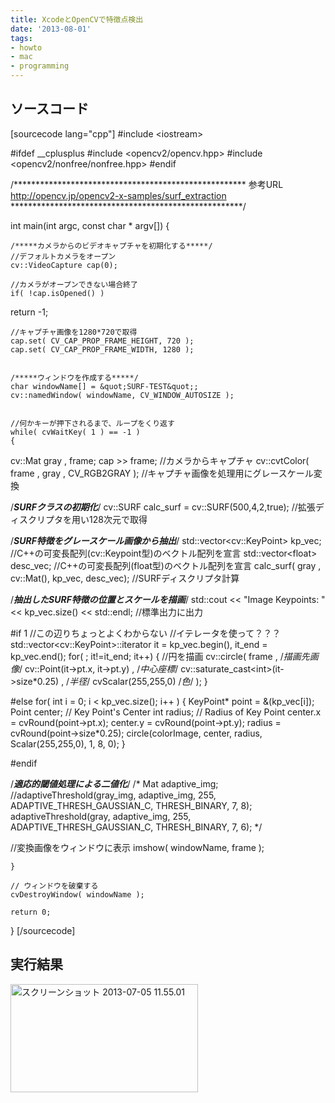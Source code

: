 ```yaml
---
title: XcodeとOpenCVで特徴点検出
date: '2013-08-01'
tags:
- howto
- mac
- programming
---
```


<h2>ソースコード</h2>
[sourcecode lang="cpp"]
#include &lt;iostream&gt;

#ifdef __cplusplus
#include &lt;opencv2/opencv.hpp&gt;
#include &lt;opencv2/nonfree/nonfree.hpp&gt;
#endif

/*****************************************************
 参考URL
 http://opencv.jp/opencv2-x-samples/surf_extraction
 *****************************************************/

int main(int argc, const char * argv[])
{
    
    /*****カメラからのビデオキャプチャを初期化する*****/
    //デフォルトカメラをオープン
    cv::VideoCapture cap(0);
    
    //カメラがオープンできない場合終了
    if( !cap.isOpened() )
return -1;

    //キャプチャ画像を1280*720で取得
    cap.set( CV_CAP_PROP_FRAME_HEIGHT, 720 );
    cap.set( CV_CAP_PROP_FRAME_WIDTH, 1280 );
    

    /*****ウィンドウを作成する*****/
    char windowName[] = &quot;SURF-TEST&quot;;
    cv::namedWindow( windowName, CV_WINDOW_AUTOSIZE );
    
    
    //何かキーが押下されるまで、ループをくり返す
    while( cvWaitKey( 1 ) == -1 )
    {
cv::Mat gray , frame;
cap &gt;&gt; frame;   //カメラからキャプチャ
cv::cvtColor( frame , gray , CV_RGB2GRAY ); //キャプチャ画像を処理用にグレースケール変換

/*****SURFクラスの初期化*****/
cv::SURF calc_surf = cv::SURF(500,4,2,true);    //拡張ディスクリプタを用い128次元で取得

/*****SURF特徴をグレースケール画像から抽出*****/
std::vector&lt;cv::KeyPoint&gt; kp_vec;   //C++の可変長配列(cv::Keypoint型)のベクトル配列を宣言
std::vector&lt;float&gt; desc_vec;    //C++の可変長配列(float型)のベクトル配列を宣言
calc_surf( gray , cv::Mat(), kp_vec, desc_vec); //SURFディスクリプタ計算

/*****抽出したSURF特徴の位置とスケールを描画*****/
std::cout &lt;&lt; &quot;Image Keypoints: &quot; &lt;&lt; kp_vec.size() &lt;&lt; std::endl; //標準出力に出力

#if 1
//この辺りちょっとよくわからない
//イテレータを使って？？？
std::vector&lt;cv::KeyPoint&gt;::iterator it = kp_vec.begin(), it_end = kp_vec.end();
for( ; it!=it_end; it++)
{
    //円を描画
    cv::circle( frame ,                             /*描画先画像*/
               cv::Point(it-&gt;pt.x, it-&gt;pt.y) ,      /*中心座標*/
           cv::saturate_cast&lt;int&gt;(it-&gt;size*0.25) ,  /*半径*/
           cvScalar(255,255,0)                      /*色*/
               );
}

#else
for( int i = 0; i &lt; kp_vec.size(); i++ )
{
    KeyPoint* point = &amp;(kp_vec[i]);
    Point center;  // Key Point's Center
    int radius;      // Radius of Key Point
    center.x = cvRound(point-&gt;pt.x);
    center.y = cvRound(point-&gt;pt.y);
    radius = cvRound(point-&gt;size*0.25);
    circle(colorImage, center, radius, Scalar(255,255,0), 1, 8, 0);
}

#endif


/*****適応的閾値処理による二値化*****/
/*
 Mat adaptive_img;
//adaptiveThreshold(gray_img, adaptive_img, 255, ADAPTIVE_THRESH_GAUSSIAN_C, THRESH_BINARY, 7, 8);
adaptiveThreshold(gray, adaptive_img, 255, ADAPTIVE_THRESH_GAUSSIAN_C, THRESH_BINARY, 7, 6);
 */

//変換画像をウィンドウに表示
imshow( windowName, frame );

    }
    
    // ウィンドウを破棄する
    cvDestroyWindow( windowName );
    
    return 0;
}
[/sourcecode]

<h2>実行結果</h2>
<a href="http://unasuke.com/wp/wp-content/uploads/2013/08/83ed198d889281abce1f9bb5033da5e9.png"><img src="http://unasuke.com/wp/wp-content/uploads/2013/08/83ed198d889281abce1f9bb5033da5e9-300x173.png" alt="スクリーンショット 2013-07-05 11.55.01" width="300" height="173" class="alignnone size-medium wp-image-198" /></a>

